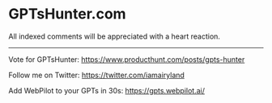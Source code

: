 # GPTsHunter.com

All indexed comments will be appreciated with a heart reaction.

---

Vote for GPTsHunter: https://www.producthunt.com/posts/gpts-hunter

Follow me on Twitter: https://twitter.com/iamairyland

Add WebPilot to your GPTs in 30s: https://gpts.webpilot.ai/
